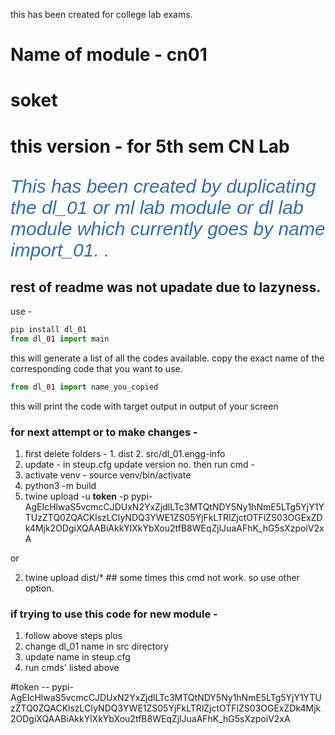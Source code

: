 this has been created for college lab exams.
# Name of module - cn01
# soket
# this version - for 5th sem CN Lab



<p style="color:#346EB0; font-family: Arial; font-size: 30px; font-weight: light"><em>This has been created by duplicating the dl_01 or ml lab module or dl lab module which currently goes by name import_01. .</em></p>


## rest of readme was not upadate due to lazyness. 

use - 

``` py
pip install dl_01
from dl_01 import main 
```

this will generate a list of all the codes available. copy the exact name of the corresponding code that you want to use.

```py
from dl_01 import name_you_copied
```

this will print the code with target output in  output of your screen




### for next attempt  or to make changes - 
1. first delete folders - 1. dist  2. src/dl_01.engg-info
2. update - in steup.cfg update version no.
then run cmd - 
1. activate venv - source venv/bin/activate
2. python3 -m build
3. twine upload -u __token__ -p pypi-AgEIcHlwaS5vcmcCJDUxN2YxZjdlLTc3MTQtNDY5Ny1hNmE5LTg5YjY1YTUzZTQ0ZQACKlszLCIyNDQ3YWE1ZS05YjFkLTRlZjctOTFlZS03OGExZDk4Mjk2ODgiXQAABiAkkYlXkYbXou2tfB8WEqZjlJuaAFhK_hG5sXzpoiV2xA

or 

2. twine upload dist/*   ## some times this cmd not work. so use other option.


### if trying to use this code for new module - 
1. follow above steps plus
2. change dl_01 name in src directory
3. update name in steup.cfg
4. run cmds' listed above



#token -- pypi-AgEIcHlwaS5vcmcCJDUxN2YxZjdlLTc3MTQtNDY5Ny1hNmE5LTg5YjY1YTUzZTQ0ZQACKlszLCIyNDQ3YWE1ZS05YjFkLTRlZjctOTFlZS03OGExZDk4Mjk2ODgiXQAABiAkkYlXkYbXou2tfB8WEqZjlJuaAFhK_hG5sXzpoiV2xA